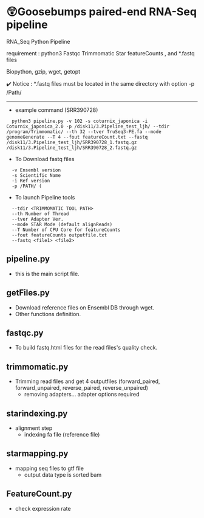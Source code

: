 # :astonished:Goosebumps paired-end RNA-Seq pipeline
RNA_Seq Python Pipeline 

requirement : python3 Fastqc Trimmomatic Star featureCounts , and *.fastq files

Biopython, gzip, wget, getopt

  :heavy_check_mark: Notice : *.fastq files must be located in the same directory with option -p /Path/

-------------------------------

+ example command (SRR390728)
```
  python3 pipeline.py -v 102 -s coturnix_japonica -i Coturnix_japonica_2.0 -p /disk11/3.Pipeline_test_ljh/ --tdir /program/Trimmomatic/ --th 32 --tver TruSeq3-PE.fa --mode genomeGenerate --T 4 --fout featureCount.txt --fastq /disk11/3.Pipeline_test_ljh/SRR390728_1.fastq.gz /disk11/3.Pipeline_test_ljh/SRR390728_2.fastq.gz
```
+ To Download fastq files 
```
  -v Ensembl version
  -s Scientific Name
  -i Ref version 
  -p /PATH/ ( 
```
+ To launch Pipeline tools
```
  --tdir <TRIMMOMATIC TOOL PATH>
  --th Number of Thread 
  --tver Adapter Ver.
  --mode STAR Mode (default alignReads)
  --T Number of CPU Core for featureCounts
  --fout featureCounts outputfile.txt
  --fastq <file1> <file2>
```
## pipeline.py 

+ this is the main script file.

## getFiles.py

+ Download reference files on Ensembl DB through wget. 
+ Other functions definition. 

## fastqc.py 

+ To build fastq.html files for the read files's quality check. 

## trimmomatic.py

+ Trimming read files and get 4 outputfiles (forward_paired, forward_unpaired, reverse_paired, reverse_unpaired)
  + removing adapters... adapter options required

## starindexing.py

+ alignment step
  + indexing fa file (reference file)

## starmapping.py

+ mapping seq files to gtf file 
  + output data type is sorted bam
  
## FeatureCount.py
 
+ check expression rate
